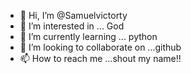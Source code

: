 - 👋 Hi, I’m @Samuelvictorty
- 👀 I’m interested in ... God
- 🌱 I’m currently learning ... python 
- 💞️ I’m looking to collaborate on ...github
- 📫 How to reach me ...shout my name!! 

<!---
Samuelvictorty/Samuelvictorty is a ✨ special ✨ repository because its `README.md` (this file) appears on your GitHub profile.
You can click the Preview link to take a look at your changes.
--->
